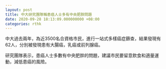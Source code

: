 ```yaml
---
layout: post
title: 中大研究團隊稱患癌人士多有中央肥胖問題
date: 2020-09-28 18:13:09.000000000 +08:00
categories: rthk
---
```


中大過去兩年，為近3500名合資格市民，進行一站式多樣癌症篩查，結果發現有62人，分別被發現患有大腸癌，乳癌或前列腺癌。

研究團隊表示，患癌人士多數有中央肥胖的問題，建議市民要留意飲食和適量運動，減低患癌的風險。
